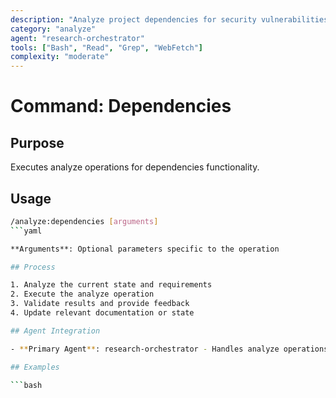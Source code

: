 ```yaml
---
description: "Analyze project dependencies for security vulnerabilities, updates, and optimization opportunities"
category: "analyze"
agent: "research-orchestrator"
tools: ["Bash", "Read", "Grep", "WebFetch"]
complexity: "moderate"
---
```


# Command: Dependencies

## Purpose

Executes analyze operations for dependencies functionality.

## Usage

```bash
/analyze:dependencies [arguments]
```yaml

**Arguments**: Optional parameters specific to the operation

## Process

1. Analyze the current state and requirements
2. Execute the analyze operation
3. Validate results and provide feedback
4. Update relevant documentation or state

## Agent Integration

- **Primary Agent**: research-orchestrator - Handles analyze operations and coordination

## Examples

```bash
